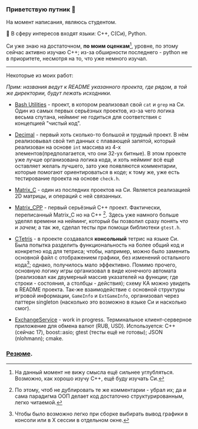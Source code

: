 ### Приветствую путник 👋

На момент написания, являюсь студентом.

🔭 В сферу интересов входят языки: C++, C(Си), Python.

Си уже знаю на достаточном, **по моим оценкам**[^1], уровне, по этому сейчас активно изучаю C++; из-за обширности последнего - python не в приоритете, несмотря на то, что уже немного изучал.

---
Некоторые из моих работ:

*Прим: названия ведут к README указанного проекта, где рядом, в той же директории, будут лежать исходники.*
- [Bash Utilities](./Projects/BashUtils/README.md) - проект, в котором реализовал свой `cat` и `grep` на Си. Один из самых первых серьёзных проектов, из-за чего логика весьма спутана, нейминг не годиться для соответствия с концепцией "чистый код".

- [Decimal](./Projects/Decimal/README.md) - первый хоть сколько-то большой и трудный проект. В нём реализовывал свой тип данных с плавающей запятой, который реализован на основе `int` массива из 4-х элементов(предполагается, что они 32-ух битные). В этом проекте уже лучше организована логика кода, и хоть нейминг всё ещё оставляет желать лучшего, зато уже появляются комментарии, которые помогают ориентироваться в коде; к тому же, уже есть тестирование проекта на основе `check.h`.

- [Matrix_C](./Projects/Matrix_C/README.md) - один из последних проектов на Си. Является реализацией 2D матрицы, и операций с ней связанных.

- [Matrix_CPP](./Projects/Matrix_CPP/README.md) - первый серьёзный C++ проект. Фактически, переписанный Matrix_C но на C++ [^2]. Здесь уже намного больше уделял времени на нейминг, который бы позволил сразу понять *что* и *зачем*; а так же, сделал тесты при помощи библиотеки `gtest.h`.

- [CTetris](./Projects/CTetris/README.md) - в проекте создавался **консольный** тетрис на языке Си. Была попытка разделить функциональность на более общий код и конкретно код для тетриса; чтобы, например, можно было заменить основной файл с отображением графики, без изменений остального кода[^3]; однако, получилось мало эффективно. Помимо прочего, основную логику игры организовал в виде конечного автомата (реализовал как двумерный массив указателей на функции; где строки - состояния, а столбцы - действия); схему КА можно увидеть в README проекта. Так-же взаимодействие с основной структуры игровой информации, `GameInfo` и `ExtGameInfo`, организовал через паттерн singleton (насколько это возможно в языке Си и насколько смог).

- [ExchangeService](https://github.com/DeathLore/ExchangeService) - work in progress. Терминальное клиент-серверное приложение для обмена валют (RUB, USD). Используется: C++ (сейчас 17), boost::asio; gtest (тесты ещё не готовы); JSON (nlohmann); cmake.


<!--
**DeathLore/DeathLore** is a ✨ _special_ ✨ repository because its `README.md` (this file) appears on your GitHub profile.

Here are some ideas to get you started:

- 🔭 I’m currently working on ...
- 🌱 I’m currently learning ...
- 👯 I’m looking to collaborate on ...
- 🤔 I’m looking for help with ...
- 💬 Ask me about ...
- 📫 How to reach me: ...
- 😄 Pronouns: ...
- ⚡ Fun fact: ...
-->

### [Резюме](./CV.pdf).


[^1]: На данный момент не вижу смысла ещё сильнее углубляться. Возможно, как хорошо изучу C++, ещё буду изучать Си.

[^2]: По этому, чтоб не дублировать те же комментарии - убрал их; да и сама парадигма ООП делает код достаточно структурированным, легко читаемой.

[^3]: Чтобы было возможно легко при сборке выбирать вывод графики в консоли или в X сессии в отдельном окне.
